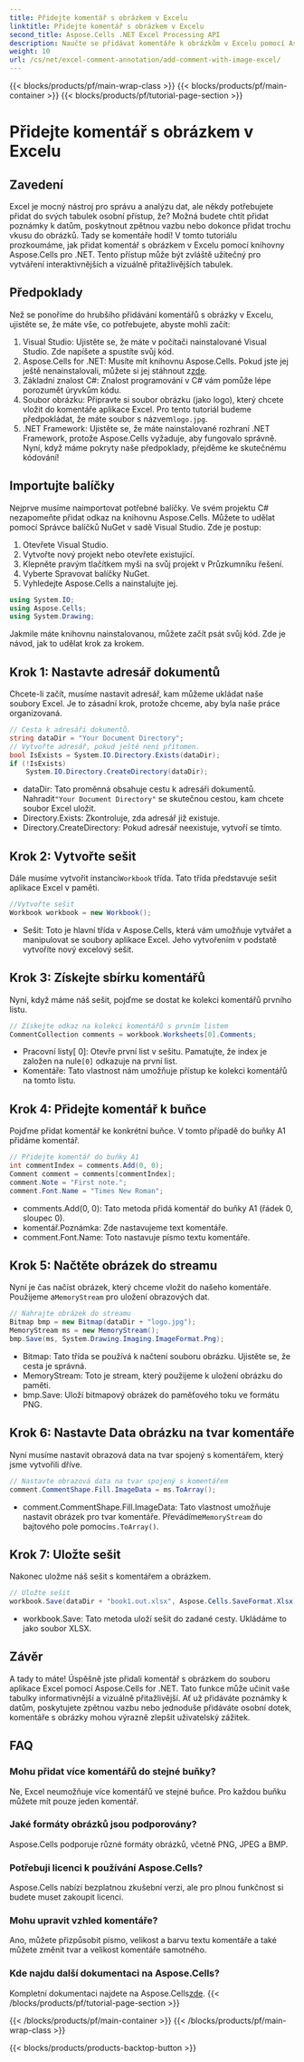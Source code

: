 ```yaml
---
title: Přidejte komentář s obrázkem v Excelu
linktitle: Přidejte komentář s obrázkem v Excelu
second_title: Aspose.Cells .NET Excel Processing API
description: Naučte se přidávat komentáře k obrázkům v Excelu pomocí Aspose.Cells for .NET. Vylepšete své tabulky pomocí personalizovaných poznámek.
weight: 10
url: /cs/net/excel-comment-annotation/add-comment-with-image-excel/
---
```


{{< blocks/products/pf/main-wrap-class >}}
{{< blocks/products/pf/main-container >}}
{{< blocks/products/pf/tutorial-page-section >}}

# Přidejte komentář s obrázkem v Excelu

## Zavedení
Excel je mocný nástroj pro správu a analýzu dat, ale někdy potřebujete přidat do svých tabulek osobní přístup, že? Možná budete chtít přidat poznámky k datům, poskytnout zpětnou vazbu nebo dokonce přidat trochu vkusu do obrázků. Tady se komentáře hodí! V tomto tutoriálu prozkoumáme, jak přidat komentář s obrázkem v Excelu pomocí knihovny Aspose.Cells pro .NET. Tento přístup může být zvláště užitečný pro vytváření interaktivnějších a vizuálně přitažlivějších tabulek.
## Předpoklady
Než se ponoříme do hrubšího přidávání komentářů s obrázky v Excelu, ujistěte se, že máte vše, co potřebujete, abyste mohli začít:
1. Visual Studio: Ujistěte se, že máte v počítači nainstalované Visual Studio. Zde napíšete a spustíte svůj kód.
2.  Aspose.Cells for .NET: Musíte mít knihovnu Aspose.Cells. Pokud jste jej ještě nenainstalovali, můžete si jej stáhnout z[zde](https://releases.aspose.com/cells/net/).
3. Základní znalost C#: Znalost programování v C# vám pomůže lépe porozumět úryvkům kódu.
4. Soubor obrázku: Připravte si soubor obrázku (jako logo), který chcete vložit do komentáře aplikace Excel. Pro tento tutoriál budeme předpokládat, že máte soubor s názvem`logo.jpg`.
5. .NET Framework: Ujistěte se, že máte nainstalované rozhraní .NET Framework, protože Aspose.Cells vyžaduje, aby fungovalo správně.
Nyní, když máme pokryty naše předpoklady, přejděme ke skutečnému kódování!
## Importujte balíčky
Nejprve musíme naimportovat potřebné balíčky. Ve svém projektu C# nezapomeňte přidat odkaz na knihovnu Aspose.Cells. Můžete to udělat pomocí Správce balíčků NuGet v sadě Visual Studio. Zde je postup:
1. Otevřete Visual Studio.
2. Vytvořte nový projekt nebo otevřete existující.
3. Klepněte pravým tlačítkem myši na svůj projekt v Průzkumníku řešení.
4. Vyberte Spravovat balíčky NuGet.
5. Vyhledejte Aspose.Cells a nainstalujte jej.

```csharp
using System.IO;
using Aspose.Cells;
using System.Drawing;
```

Jakmile máte knihovnu nainstalovanou, můžete začít psát svůj kód. Zde je návod, jak to udělat krok za krokem.
## Krok 1: Nastavte adresář dokumentů
Chcete-li začít, musíme nastavit adresář, kam můžeme ukládat naše soubory Excel. Je to zásadní krok, protože chceme, aby byla naše práce organizovaná.
```csharp
// Cesta k adresáři dokumentů.
string dataDir = "Your Document Directory";
// Vytvořte adresář, pokud ještě není přítomen.
bool IsExists = System.IO.Directory.Exists(dataDir);
if (!IsExists)
    System.IO.Directory.CreateDirectory(dataDir);
```
- dataDir: Tato proměnná obsahuje cestu k adresáři dokumentů. Nahradit`"Your Document Directory"` se skutečnou cestou, kam chcete soubor Excel uložit.
- Directory.Exists: Zkontroluje, zda adresář již existuje.
- Directory.CreateDirectory: Pokud adresář neexistuje, vytvoří se tímto.
## Krok 2: Vytvořte sešit
 Dále musíme vytvořit instanci`Workbook` třída. Tato třída představuje sešit aplikace Excel v paměti.
```csharp
//Vytvořte sešit
Workbook workbook = new Workbook();
```
- Sešit: Toto je hlavní třída v Aspose.Cells, která vám umožňuje vytvářet a manipulovat se soubory aplikace Excel. Jeho vytvořením v podstatě vytvoříte nový excelový sešit.
## Krok 3: Získejte sbírku komentářů
Nyní, když máme náš sešit, pojďme se dostat ke kolekci komentářů prvního listu.
```csharp
// Získejte odkaz na kolekci komentářů s prvním listem
CommentCollection comments = workbook.Worksheets[0].Comments;
```
- Pracovní listy[ 0]: Otevře první list v sešitu. Pamatujte, že index je založen na nule`[0]` odkazuje na první list.
- Komentáře: Tato vlastnost nám umožňuje přístup ke kolekci komentářů na tomto listu.
## Krok 4: Přidejte komentář k buňce
Pojďme přidat komentář ke konkrétní buňce. V tomto případě do buňky A1 přidáme komentář.
```csharp
// Přidejte komentář do buňky A1
int commentIndex = comments.Add(0, 0);
Comment comment = comments[commentIndex];
comment.Note = "First note.";
comment.Font.Name = "Times New Roman";
```
- comments.Add(0, 0): Tato metoda přidá komentář do buňky A1 (řádek 0, sloupec 0).
- komentář.Poznámka: Zde nastavujeme text komentáře.
- comment.Font.Name: Toto nastavuje písmo textu komentáře.
## Krok 5: Načtěte obrázek do streamu
 Nyní je čas načíst obrázek, který chceme vložit do našeho komentáře. Použijeme a`MemoryStream` pro uložení obrazových dat.
```csharp
// Nahrajte obrázek do streamu
Bitmap bmp = new Bitmap(dataDir + "logo.jpg");
MemoryStream ms = new MemoryStream();
bmp.Save(ms, System.Drawing.Imaging.ImageFormat.Png);
```
- Bitmap: Tato třída se používá k načtení souboru obrázku. Ujistěte se, že cesta je správná.
- MemoryStream: Toto je stream, který použijeme k uložení obrázku do paměti.
- bmp.Save: Uloží bitmapový obrázek do paměťového toku ve formátu PNG.
## Krok 6: Nastavte Data obrázku na tvar komentáře
Nyní musíme nastavit obrazová data na tvar spojený s komentářem, který jsme vytvořili dříve.
```csharp
// Nastavte obrazová data na tvar spojený s komentářem
comment.CommentShape.Fill.ImageData = ms.ToArray();
```
- comment.CommentShape.Fill.ImageData: Tato vlastnost umožňuje nastavit obrázek pro tvar komentáře. Převádíme`MemoryStream` do bajtového pole pomocí`ms.ToArray()`.
## Krok 7: Uložte sešit
Nakonec uložme náš sešit s komentářem a obrázkem.
```csharp
// Uložte sešit
workbook.Save(dataDir + "book1.out.xlsx", Aspose.Cells.SaveFormat.Xlsx);
```
- workbook.Save: Tato metoda uloží sešit do zadané cesty. Ukládáme to jako soubor XLSX.
## Závěr
A tady to máte! Úspěšně jste přidali komentář s obrázkem do souboru aplikace Excel pomocí Aspose.Cells for .NET. Tato funkce může učinit vaše tabulky informativnější a vizuálně přitažlivější. Ať už přidáváte poznámky k datům, poskytujete zpětnou vazbu nebo jednoduše přidáváte osobní dotek, komentáře s obrázky mohou výrazně zlepšit uživatelský zážitek.
## FAQ
### Mohu přidat více komentářů do stejné buňky?
Ne, Excel neumožňuje více komentářů ve stejné buňce. Pro každou buňku můžete mít pouze jeden komentář.
### Jaké formáty obrázků jsou podporovány?
Aspose.Cells podporuje různé formáty obrázků, včetně PNG, JPEG a BMP.
### Potřebuji licenci k používání Aspose.Cells?
Aspose.Cells nabízí bezplatnou zkušební verzi, ale pro plnou funkčnost si budete muset zakoupit licenci.
### Mohu upravit vzhled komentáře?
Ano, můžete přizpůsobit písmo, velikost a barvu textu komentáře a také můžete změnit tvar a velikost komentáře samotného.
### Kde najdu další dokumentaci na Aspose.Cells?
 Kompletní dokumentaci najdete na Aspose.Cells[zde](https://reference.aspose.com/cells/net/).
{{< /blocks/products/pf/tutorial-page-section >}}

{{< /blocks/products/pf/main-container >}}
{{< /blocks/products/pf/main-wrap-class >}}

{{< blocks/products/products-backtop-button >}}
